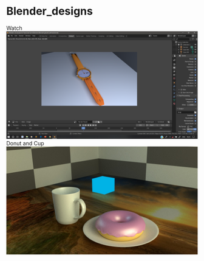 # Blender_designs
Watch
![watch](./Few_Design/watch_image.png "watch")
Donut and Cup
![Donut](./Few_Design/donut1.jpg "donut")

